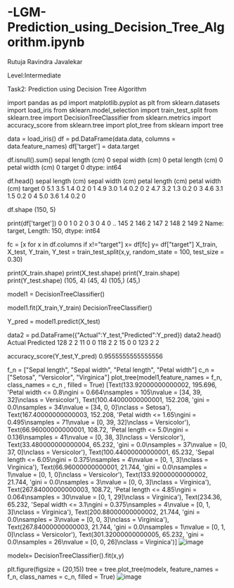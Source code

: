 # -LGM-Prediction_using_Decision_Tree_Algorithm.ipynb
Rutuja Ravindra Javalekar

Level:Intermediate

Task2: Prediction using Decision Tree Algorithm

import pandas as pd
import matplotlib.pyplot as plt
from sklearn.datasets import load_iris
from sklearn.model_selection import train_test_split
from sklearn.tree import DecisionTreeClassifier
from sklearn.metrics import accuracy_score
from sklearn.tree import plot_tree
from sklearn import tree

data = load_iris()
df = pd.DataFrame(data.data, columns = data.feature_names)
df['target'] = data.target

df.isnull().sum()
sepal length (cm)    0
sepal width (cm)     0
petal length (cm)    0
petal width (cm)     0
target               0
dtype: int64

df.head()
   sepal length (cm)	     sepal width (cm) 	petal length (cm)	 petal width (cm) 	target
0	    5.1	                    3.5               	1.4	            0.2           	    0
1	    4.9                   	3.0                	1.4            	0.2               	0
2    	4.7                   	3.2               	1.3           	0.2               	0
3    	4.6                   	3.1               	1.5	            0.2               	0
4   	5.0                   	3.6                 1.4            	0.2               	0

df.shape
(150, 5)

print(df['target'])
0      0
1      0
2      0
3      0
4      0
      ..
145    2
146    2
147    2
148    2
149    2
Name: target, Length: 150, dtype: int64

fc = [x for x in df.columns if x!="target"]
x= df[fc]
y= df["target"]
X_train, X_test, Y_train, Y_test = train_test_split(x,y, random_state = 100, test_size = 0.30)

print(X_train.shape)
print(X_test.shape)
print(Y_train.shape)
print(Y_test.shape)
(105, 4)
(45, 4)
(105,)
(45,)

model1 = DecisionTreeClassifier()

model1.fit(X_train,Y_train)
DecisionTreeClassifier()

Y_pred = model1.predict(X_test)

data2 = pd.DataFrame({"Actual":Y_test,"Predicted":Y_pred})
data2.head()
      Actual	Predicted
128    	2        	2
11    	0       	0
118   	2	        2
15	    0       	0
123	    2       	2

accuracy_score(Y_test,Y_pred)
0.9555555555555556

f_n = ["Sepal length", "Sepal width", "Petal length", "Petal width"]
c_n = ["Setosa", "Versicolor", "Virginica"]
plot_tree(model1,feature_names = f_n, class_names = c_n , filled = True)
[Text(133.92000000000002, 195.696, 'Petal width <= 0.8\ngini = 0.664\nsamples = 105\nvalue = [34, 39, 32]\nclass = Versicolor'),
 Text(100.44000000000001, 152.208, 'gini = 0.0\nsamples = 34\nvalue = [34, 0, 0]\nclass = Setosa'),
 Text(167.40000000000003, 152.208, 'Petal width <= 1.65\ngini = 0.495\nsamples = 71\nvalue = [0, 39, 32]\nclass = Versicolor'),
 Text(66.96000000000001, 108.72, 'Petal length <= 5.0\ngini = 0.136\nsamples = 41\nvalue = [0, 38, 3]\nclass = Versicolor'),
 Text(33.480000000000004, 65.232, 'gini = 0.0\nsamples = 37\nvalue = [0, 37, 0]\nclass = Versicolor'),
 Text(100.44000000000001, 65.232, 'Sepal length <= 6.05\ngini = 0.375\nsamples = 4\nvalue = [0, 1, 3]\nclass = Virginica'),
 Text(66.96000000000001, 21.744, 'gini = 0.0\nsamples = 1\nvalue = [0, 1, 0]\nclass = Versicolor'),
 Text(133.92000000000002, 21.744, 'gini = 0.0\nsamples = 3\nvalue = [0, 0, 3]\nclass = Virginica'),
 Text(267.84000000000003, 108.72, 'Petal length <= 4.85\ngini = 0.064\nsamples = 30\nvalue = [0, 1, 29]\nclass = Virginica'),
 Text(234.36, 65.232, 'Sepal width <= 3.1\ngini = 0.375\nsamples = 4\nvalue = [0, 1, 3]\nclass = Virginica'),
 Text(200.88000000000002, 21.744, 'gini = 0.0\nsamples = 3\nvalue = [0, 0, 3]\nclass = Virginica'),
 Text(267.84000000000003, 21.744, 'gini = 0.0\nsamples = 1\nvalue = [0, 1, 0]\nclass = Versicolor'),
 Text(301.32000000000005, 65.232, 'gini = 0.0\nsamples = 26\nvalue = [0, 0, 26]\nclass = Virginica')]
![image](https://user-images.githubusercontent.com/93871720/151647251-1b05a749-cdc7-4a92-b672-bacf663b6fca.png)

modelx= DecisionTreeClassifier().fit(x,y)

plt.figure(figsize = (20,15))
tree = tree.plot_tree(modelx, feature_names = f_n, class_names = c_n, filled = True)
![image](https://user-images.githubusercontent.com/93871720/151647579-b9565369-c5a7-4201-bef3-9d0e212e60b5.png)





